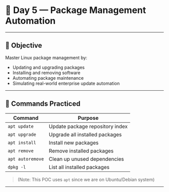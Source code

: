 # 🐧 Day 5 — Package Management Automation

---

## 🎯 Objective

Master Linux package management by:

- Updating and upgrading packages
- Installing and removing software
- Automating package maintenance
- Simulating real-world enterprise update automation

---

## 📌 Commands Practiced

| Command        | Purpose                               |
|----------------|----------------------------------------|
| `apt update`   | Update package repository index        |
| `apt upgrade`  | Upgrade all installed packages         |
| `apt install`  | Install new packages                   |
| `apt remove`   | Remove installed packages              |
| `apt autoremove` | Clean up unused dependencies        |
| `dpkg -l`      | List all installed packages            |

> (Note: This POC uses `apt` since we are on Ubuntu/Debian system)

---
